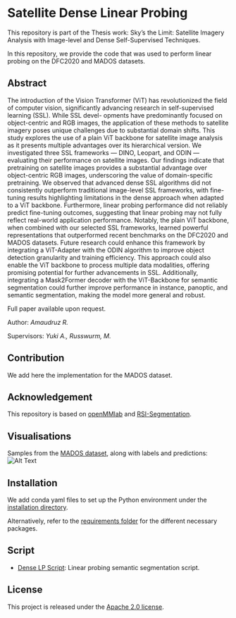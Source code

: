 # Satellite Dense Linear Probing
This repository is part of the Thesis work: Sky’s the Limit: Satellite Imagery Analysis with Image-level and Dense Self-Supervised Techniques.

In this repository, we provide the code that was used to perform linear probing on the DFC2020 and MADOS datasets.

## Abstract
The introduction of the Vision Transformer (ViT) has revolutionized the field of computer
vision, significantly advancing research in self-supervised learning (SSL). While SSL devel-
opments have predominantly focused on object-centric and RGB images, the application of
these methods to satellite imagery poses unique challenges due to substantial domain shifts.
This study explores the use of a plain ViT backbone for satellite image analysis as it presents
multiple advantages over its hierarchical version.
We investigated three SSL frameworks — DINO, Leopart, and ODIN — evaluating their
performance on satellite images. Our findings indicate that pretraining on satellite images
provides a substantial advantage over object-centric RGB images, underscoring the value
of domain-specific pretraining. We observed that advanced dense SSL algorithms did not
consistently outperform traditional image-level SSL frameworks, with fine-tuning results
highlighting limitations in the dense approach when adapted to a ViT backbone. Furthermore,
linear probing performance did not reliably predict fine-tuning outcomes, suggesting that
linear probing may not fully reflect real-world application performance.
Notably, the plain ViT backbone, when combined with our selected SSL frameworks, learned
powerful representations that outperformed recent benchmarks on the DFC2020 and MADOS
datasets. Future research could enhance this framework by integrating a ViT-Adapter with the
ODIN algorithm to improve object detection granularity and training efficiency. This approach
could also enable the ViT backbone to process multiple data modalities, offering promising
potential for further advancements in SSL. Additionally, integrating a Mask2Former decoder
with the ViT-Backbone for semantic segmentation could further improve performance in
instance, panoptic, and semantic segmentation, making the model more general and robust.

Full paper available upon request.

Author: *Amaudruz R.*

Supervisors: *Yuki A., Russwurm, M.*

## Contribution
We add here the implementation for the MADOS dataset.

## Acknowledgement
This repository is based on [openMMlab](https://github.com/open-mmlab) and [RSI-Segmentation](https://github.com/EarthNets/RSI-Segmentation).

## Visualisations
Samples from the [MADOS dataset](https://github.com/gkakogeorgiou/mados), along with labels and predictions:
![Alt Text](visuals/mados.png)

## Installation
We add conda yaml files to set up the Python environment under the [installation directory](https://github.com/RyanAmaudruz/SatelliteDenseLinearProbing/tree/main/installation).

Alternatively, refer to the [requirements folder](requirements) for the different necessary packages.

## Script
- [Dense LP Script](https://github.com/RyanAmaudruz/SatelliteDenseLinearProbing/tree/main/snellius/rsi_seg_train_das4.sh): Linear probing semantic segmentation script.

## License

This project is released under the [Apache 2.0 license](LICENSE).
